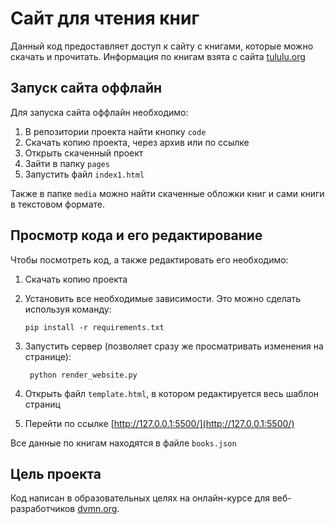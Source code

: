 # Сайт для чтения книг

Данный код предоставляет доступ к сайту c книгами, которые можно скачать и прочитать. Информация по книгам взята с сайта [tululu.org](https://tululu.org/)


## Запуск сайта оффлайн

Для запуска сайта оффлайн необходимо:

  1. В репозитории проекта найти кнопку `code`
  2. Скачать копию проекта, через архив или по ссылке
  3. Открыть скаченный проект
  4. Зайти в папку `pages`
  5. Запустить файл `index1.html`
  
  Также в папке `media` можно найти скаченные обложки книг и сами книги в текстовом формате.

## Просмотр кода и его редактирование

Чтобы посмотреть код, а также редактировать его необходимо:

  1. Скачать копию проекта
  2. Установить все необходимые зависимости. Это можно сделать используя команду:

        ```
        pip install -r requirements.txt
        ```
  3. Запустить сервер (позволяет сразу же просматривать изменения на странице):
      ```
       python render_website.py
      ```
  4. Открыть файл `template.html`, в котором редактируется весь шаблон страниц
  
  5. Перейти по ссылке [http://127.0.0.1:5500/](http://127.0.0.1:5500/)

Все данные по книгам находятся в файле `books.json`

## Цель проекта
Код написан в образовательных целях на онлайн-курсе для веб-разработчиков [dvmn.org](https://dvmn.org/).

